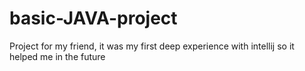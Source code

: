 # basic-JAVA-project
Project for my friend, it was my first deep experience with intellij so it helped me in the future

